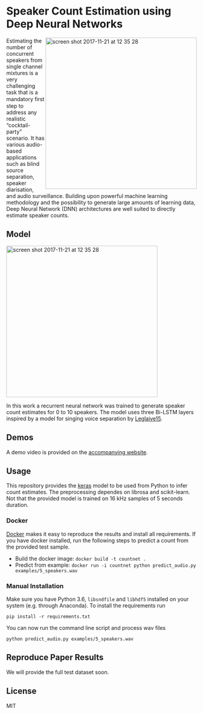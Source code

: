 # Speaker Count Estimation using Deep Neural Networks

<img width="400" align="right" alt="screen shot 2017-11-21 at 12 35 28" src="https://user-images.githubusercontent.com/72940/33071669-be6c35b2-cebc-11e7-8822-9b998ad1ea09.png">

Estimating the number of concurrent speakers from single channel mixtures is a very challenging task that is a mandatory ﬁrst step to address any realistic “cocktail-party” scenario. It has various audio-based applications such as blind source separation, speaker diarisation, and audio surveillance. Building upon powerful machine learning methodology and the possibility to generate large amounts of learning data, Deep Neural Network (DNN) architectures are well suited to directly estimate speaker counts.

## Model

<img width="400" alt="screen shot 2017-11-21 at 12 35 28" src="https://user-images.githubusercontent.com/72940/33072095-60d1929c-cebe-11e7-91de-1dff3fc50bde.png">

In this work a recurrent neural network was trained to generate speaker count estimates for 0 to 10 speakers. The model uses three Bi-LSTM layers inspired by a model for singing voice separation by [Leglaive15](https://hal.archives-ouvertes.fr/hal-01110035).


## Demos

A demo video is provided on the [accompanying website](https://www.audiolabs-erlangen.de/resources/2017-CountNet).

## Usage

This repository provides the [keras](https://keras.io/) model to be used from Python to infer count estimates. The preprocessing dependes on librosa and scikit-learn. Not that the provided model is trained on 16 kHz samples of 5 seconds duration. 

### Docker

[Docker](https://www.docker.com/) makes it easy to reproduce the results and install all requirements. If you have docker installed, run the following steps to predict a count from the provided test sample.

* Build the docker image: `docker build -t countnet .`
* Predict from example: `docker run -i countnet python predict_audio.py examples/5_speakers.wav`

### Manual Installation 

Make sure you have Python 3.6, `libsndfile` and `libhdf5` installed on your system (e.g. through Anaconda). To install the requirements run

`pip install -r requirements.txt`

You can now run the command line script and process wav files

`python predict_audio.py examples/5_speakers.wav`

## Reproduce Paper Results

We will provide the full test dataset soon.

## License

MIT

